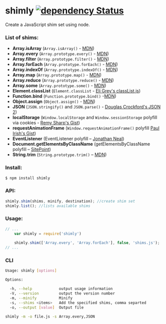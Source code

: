 # shimly [![dependency Status](https://david-dm.org/nicbell/shimly/status.png)](https://david-dm.org/nicbell/shimly#info=dependencies)

Create a JavaScript shim set using node.

### List of shims:
- **Array.isArray** (`Array.isArray()` - [MDN](https://developer.mozilla.org/en-US/docs/Web/JavaScript/Reference/Global_Objects/Array/isArray))
- **Array.every** (`Array.prototype.every()` - [MDN](https://developer.mozilla.org/en/docs/Web/JavaScript/Reference/Global_Objects/Array/every))
- **Array.filter** (`Array.prototype.filter()` - [MDN](https://developer.mozilla.org/en/docs/Web/JavaScript/Reference/Global_Objects/Array/filter))
- **Array.forEach** (`Array.prototype.forEach()` - [MDN](https://developer.mozilla.org/en/docs/Web/JavaScript/Reference/Global_Objects/Array/forEach))
- **Array.indexOf** (`Array.prototype.indexOf()` - [MDN](https://developer.mozilla.org/en/docs/Web/JavaScript/Reference/Global_Objects/Array/indexOf))
- **Array.map** (`Array.prototype.map()` - [MDN](https://developer.mozilla.org/en/docs/Web/JavaScript/Reference/Global_Objects/Array/indexOf))
- **Array.reduce** (`Array.prototype.reduce()` - [MDN](https://developer.mozilla.org/en-US/docs/Web/JavaScript/Reference/Global_Objects/Array/Reduce))
- **Array.some** (`Array.prototype.some()` - [MDN](https://developer.mozilla.org/en/docs/Web/JavaScript/Reference/Global_Objects/Array/some))
- **Element.classList** (`Element.classList` - [Eli Grey's classList.js](https://github.com/eligrey/classList.js))
- **Function.bind** (`Function.prototype.bind()` -[MDN](https://developer.mozilla.org/en-US/docs/Web/JavaScript/Reference/Global_Objects/Function/bind))
- **Object.assign** (`Object.assign()` - [MDN](https://developer.mozilla.org/en-US/docs/Web/JavaScript/Reference/Global_Objects/Object/assign))
- **JSON** (`JSON.stringify()` and `JSON.parse()` - [Douglas Crockford's JSON 2](https://github.com/douglascrockford/JSON-js))
- **localStorage** (`Window.localStorage` and `Window.sessionStorage` polyfill via cookies - [Remy Sharp's Gist](https://gist.github.com/remy/350433))
- **requestAnimationFrame** (`Window.requestAnimationFrame()` polyfill [Paul Irish's Gist](https://gist.github.com/paulirish/1579671))
- **EventListener** (EventListener polyfill – [Jonathan Neal](https://github.com/jonathantneal/EventListener))
- **Document.getElementsByClassName** (getElementsByClassName polyfill – [SitePoint](http://www.sitepoint.com/5-useful-functions-missing-in-javascript/))
- **String.trim** (`String.prototype.trim()` – [MDN](https://developer.mozilla.org/en-US/docs/Web/JavaScript/Reference/Global_Objects/String/Trim))

### Install:

```bash
$ npm install shimly
```

### API:
```js
shimly.shim(shims, minify, destination); //create shim set
shimly.list(); //lists available shims
```

### Usage:

```js
// ...
    var shimly = require('shimly')
 
	shimly.shim(['Array.every', 'Array.forEach'], false, 'shims.js');
// ...
```

### CLI

```sh
Usage: shimly [options]

Options:

  -h, --help            output usage information
  -V, --version         output the version number
  -m, --minify          Minify
  -s, --shims <items>   Add the specified shims, comma separted
  -o, --output [value]  Output file
```
```sh
shimly -m -o file.js -s Array.every,JSON
```
